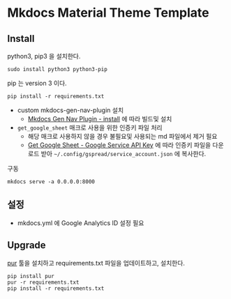 # Mkdocs Material Theme Template 

## Install 

python3, pip3 을 설치한다.

`sudo install python3 python3-pip`

pip 는 version 3 이다.

`pip install -r requirements.txt`

* custom mkdocs-gen-nav-plugin 설치
  - [Mkdocs Gen Nav Plugin - install](plugins/mkdocs_gen_nav_plugin/README.md#install) 에 따라 빌드및 설치
* `get_google_sheet` 매크로 사용을 위한 인증키 파일 처리
  - 해당 매크로 사용하지 않을 경우 불필요및 사용되는 md 파일에서 제거 필요
  - [Get Google Sheet - Google Service API Key](get-google-sheet-macro.md#google-service-api-key) 에 따라 인증키 파일을 다운로드 받아 `~/.config/gspread/service_account.json` 에 복사한다.

구동 

`mkdocs serve -a 0.0.0.0:8000`

## 설정

* mkdocs.yml 에 Google Analytics ID 설정 필요

## Upgrade

[pur](https://pypi.org/project/pur/) 툴을 설치하고 requirements.txt 파일을 업데이트하고, 설치한다.

```
pip install pur
pur -r requirements.txt
pip install -r requirements.txt
```